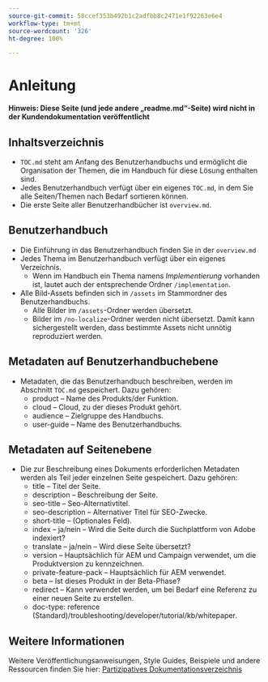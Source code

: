 ```yaml
---
source-git-commit: 58ccef353b492b1c2adfbb8c2471e1f92263e6e4
workflow-type: tm+mt
source-wordcount: '326'
ht-degree: 100%

---
```

# Anleitung

**Hinweis: Diese Seite (und jede andere „readme.md“-Seite) wird nicht in der Kundendokumentation veröffentlicht**

## Inhaltsverzeichnis

+ `TOC.md` steht am Anfang des Benutzerhandbuchs und ermöglicht die Organisation der Themen, die im Handbuch für diese Lösung enthalten sind.
+ Jedes Benutzerhandbuch verfügt über ein eigenes `TOC.md`, in dem Sie alle Seiten/Themen nach Bedarf sortieren können.
+ Die erste Seite aller Benutzerhandbücher ist `overview.md`.

## Benutzerhandbuch

+ Die Einführung in das Benutzerhandbuch finden Sie in der `overview.md`
+ Jedes Thema im Benutzerhandbuch verfügt über ein eigenes Verzeichnis.
   + Wenn im Handbuch ein Thema namens *Implementierung* vorhanden ist, lautet auch der entsprechende Ordner `/implementation`.
+ Alle Bild-Assets befinden sich in `/assets` im Stammordner des Benutzerhandbuchs.
   + Alle Bilder im `/assets`-Ordner werden übersetzt.
   + Bilder im `/no-localize`-Ordner werden nicht übersetzt. Damit kann sichergestellt werden, dass bestimmte Assets nicht unnötig reproduziert werden.

## Metadaten auf Benutzerhandbuchebene

+ Metadaten, die das Benutzerhandbuch beschreiben, werden im Abschnitt `TOC.md` gespeichert. Dazu gehören:
   + product – Name des Produkts/der Funktion.
   + cloud – Cloud, zu der dieses Produkt gehört.
   + audience – Zielgruppe des Handbuchs.
   + user-guide – Name des Benutzerhandbuchs.

## Metadaten auf Seitenebene

+ Die zur Beschreibung eines Dokuments erforderlichen Metadaten werden als Teil jeder einzelnen Seite gespeichert. Dazu gehören:
   + title – Titel der Seite.
   + description – Beschreibung der Seite.
   + seo-title – Seo-Alternativtitel.
   + seo-description – Alternativer Titel für SEO-Zwecke.
   + short-title – (Optionales Feld).
   + index – ja/nein – Wird die Seite durch die Suchplattform von Adobe indexiert?
   + translate – ja/nein – Wird diese Seite übersetzt?
   + version – Hauptsächlich für AEM und Campaign verwendet, um die Produktversion zu kennzeichnen.
   + private-feature-pack – Hauptsächlich für AEM verwendet.
   + beta – Ist dieses Produkt in der Beta-Phase?
   + redirect – Kann verwendet werden, um bei Bedarf eine Referenz zu einer neuen Seite zu erstellen.
   + doc-type: reference (Standard)/troubleshooting/developer/tutorial/kb/whitepaper.

## Weitere Informationen

Weitere Veröffentlichungsanweisungen, Style Guides, Beispiele und andere Ressourcen finden Sie hier: [Partizipatives Dokumentationsverzeichnis](https://git.corp.adobe.com/AdobeDocs/collaborative-doc-instructions)
